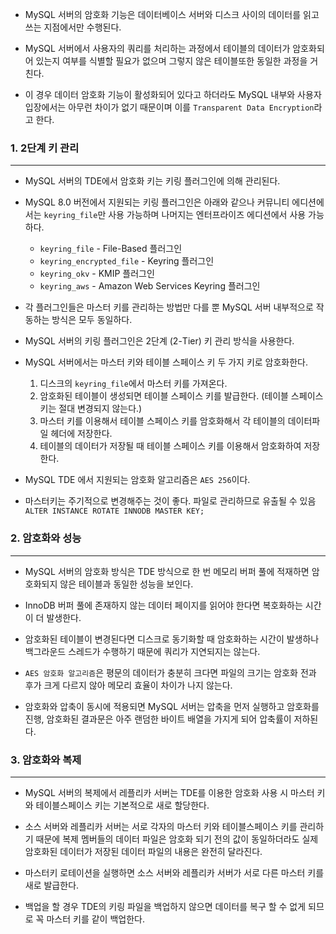 - MySQL 서버의 암호화 기능은 데이터베이스 서버와 디스크 사이의 데이터를 읽고 쓰는 지점에서만 수행된다.

- MySQL 서버에서 사용자의 쿼리를 처리하는 과정에서 테이블의 데이터가 암호화되어 있는지 여부를 식별할 필요가 없으며 그렇지 않은 테이블또한 동일한 과정을 거친다.

- 이 경우 데이터 암호화 기능이 활성화되어 있다고 하더라도 MySQL 내부와 사용자 입장에서는 아무런 차이가 없기 때문이며 이를 `Transparent Data Encryption`라고 한다.

### 1. 2단계 키 관리

---

- MySQL 서버의 TDE에서 암호화 키는 키링 플러그인에 의해 관리된다.

- MySQL 8.0 버전에서 지원되는 키링 플러그인은 아래와 같으나 커뮤니티 에디션에서는 `keyring_file`만 사용 가능하며 나머지는 엔터프라이즈 에디션에서 사용 가능하다.

    - `keyring_file` - File-Based 플러그인
    - `keyring_encrypted_file` - Keyring 플러그인
    - `keyring_okv` - KMIP 플러그인
    - `keyring_aws` - Amazon Web Services Keyring 플러그인

- 각 플러그인들은 마스터 키를 관리하는 방법만 다를 뿐 MySQL 서버 내부적으로 작동하는 방식은 모두 동일하다.

- MySQL 서버의 키링 플러그인은 2단계 (2-Tier) 키 관리 방식을 사용한다.

- MySQL 서버에서는 마스터 키와 테이블 스페이스 키 두 가지 키로 암호화한다.

    1. 디스크의 `keyring_file`에서 마스터 키를 가져온다.
    2. 암호화된 테이블이 생성되면 테이블 스페이스 키를 발급한다. (테이블 스페이스 키는 절대 변경되지 않는다.)
    3. 마스터 키를 이용해서 테이블 스페이스 키를 암호화해서 각 테이블의 데이터파일 헤더에 저장한다.
    4. 테이블의 데이터가 저장될 때 테이블 스페이스 키를 이용해서 암호화하여 저장한다.

- MySQL TDE 에서 지원되는 암호화 알고리즘은 `AES 256`이다.

- 마스터키는 주기적으로 변경해주는 것이 좋다. 파일로 관리하므로 유출될 수 있음 `ALTER INSTANCE ROTATE INNODB MASTER KEY;`

### 2. 암호화와 성능

---

- MySQL 서버의 암호화 방식은 TDE 방식으로 한 번 메모리 버퍼 풀에 적재하면 암호화되지 않은 테이블과 동일한 성능을 보인다.

- InnoDB 버퍼 풀에 존재하지 않는 데이터 페이지를 읽어야 한다면 복호화하는 시간이 더 발생한다.

- 암호화된 테이블이 변경된다면 디스크로 동기화할 때 암호화하는 시간이 발생하나 백그라운드 스레드가 수행하기 때문에 쿼리가 지연되지는 않는다.

- `AES 암호화 알고리즘`은 평문의 데이터가 충분히 크다면 파일의 크기는 암호화 전과 후가 크게 다르지 않아 메모리 효율이 차이가 나지 않는다.

- 암호화와 압축이 동시에 적용되면 MySQL 서버는 압축을 먼저 실행하고 암호화를 진행, 암호화된 결과문은 아주 랜덤한 바이트 배열을 가지게 되어 압축률이 저하된다.

### 3. 암호화와 복제

---

- MySQL 서버의 복제에서 레플리카 서버는 TDE를 이용한 암호화 사용 시 마스터 키와 테이블스페이스 키는 기본적으로 새로 할당한다.

- 소스 서버와 레플리카 서버는 서로 각자의 마스터 키와 테이블스페이스 키를 관리하기 때문에 복제 멤버들의 데이터 파일은 암호화 되기 전의 값이 동일하더라도 실제 암호화된 데이터가 저장된 데이터 파일의 내용은 완전히
  달라진다.

- 마스터키 로테이션을 실행하면 소스 서버와 레플리카 서버가 서로 다른 마스터 키를 새로 발급한다.

- 백업을 할 경우 TDE의 키링 파일을 백업하지 않으면 데이터를 복구 할 수 없게 되므로 꼭 마스터 키를 같이 백업한다.